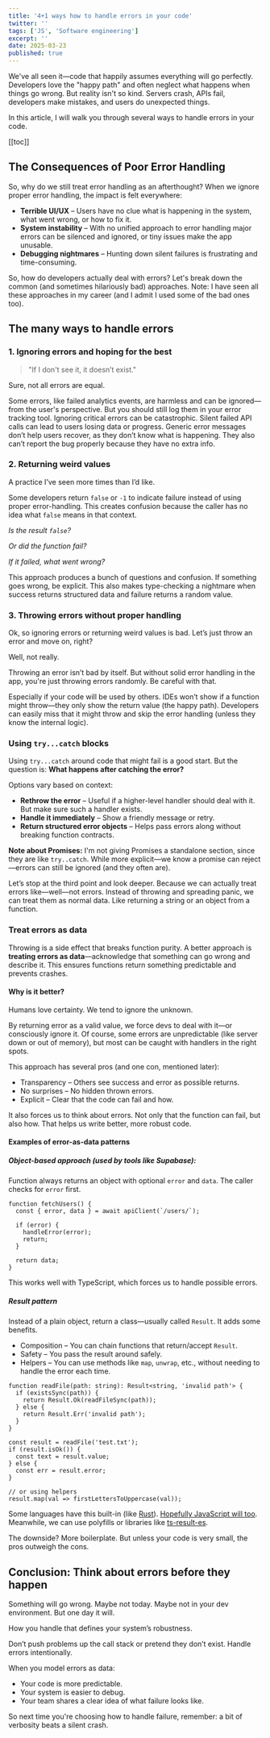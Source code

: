 ```yaml
---
title: '4+1 ways how to handle errors in your code'
twitter: ''
tags: ['JS', 'Software engineering']
excerpt: ''
date: 2025-03-23
published: true
---
```


We've all seen it—code that happily assumes everything will go perfectly. Developers love the "happy path" and often neglect what happens when things go wrong. But reality isn't so kind. Servers crash, APIs fail, developers make mistakes, and users do unexpected things.

In this article, I will walk you through several ways to handle errors in your code.

[[toc]]

## The Consequences of Poor Error Handling

So, why do we still treat error handling as an afterthought? When we ignore proper error handling, the impact is felt everywhere:

- **Terrible UI/UX** – Users have no clue what is happening in the system, what went wrong, or how to fix it.
- **System instability** – With no unified approach to error handling major errors can be silenced and ignored, or tiny issues make the app unusable.
- **Debugging nightmares** – Hunting down silent failures is frustrating and time-consuming.

So, how do developers actually deal with errors? Let's break down the common (and sometimes hilariously bad) approaches. Note: I have seen all these approaches in my career (and I admit I used some of the bad ones too).

## The many ways to handle errors

### 1. Ignoring errors and hoping for the best

> "If I don't see it, it doesn’t exist."

Sure, not all errors are equal.

Some errors, like failed analytics events, are harmless and can be ignored—from the user's perspective. But you should still log them in your error tracking tool. Ignoring critical errors can be catastrophic. Silent failed API calls can lead to users losing data or progress. Generic error messages don’t help users recover, as they don’t know what is happening. They also can’t report the bug properly because they have no extra info.

### 2. Returning weird values

A practice I’ve seen more times than I’d like.

Some developers return `false` or `-1` to indicate failure instead of using proper error-handling. This creates confusion because the caller has no idea what `false` means in that context.

_Is the result `false`?_

_Or did the function fail?_

_If it failed, what went wrong?_

This approach produces a bunch of questions and confusion. If something goes wrong, be explicit. This also makes type-checking a nightmare when success returns structured data and failure returns a random value.

### 3. Throwing errors without proper handling

Ok, so ignoring errors or returning weird values is bad. Let’s just throw an error and move on, right?

Well, not really.

Throwing an error isn’t bad by itself. But without solid error handling in the app, you're just throwing errors randomly. Be careful with that.

Especially if your code will be used by others. IDEs won’t show if a function might throw—they only show the return value (the happy path). Developers can easily miss that it might throw and skip the error handling (unless they know the internal logic).

### Using `try...catch` blocks

Using `try...catch` around code that might fail is a good start. But the question is: **What happens after catching the error?**

Options vary based on context:

- **Rethrow the error** – Useful if a higher-level handler should deal with it. But make sure such a handler exists.
- **Handle it immediately** – Show a friendly message or retry.
- **Return structured error objects** – Helps pass errors along without breaking function contracts.

<aside><strong>Note about Promises:</strong> I'm not giving Promises a standalone section, since they are like <code>try..catch</code>. While more explicit—we know a promise can reject—errors can still be ignored (and they often are).</aside>

Let’s stop at the third point and look deeper. Because we can actually treat errors like—well—not errors. Instead of throwing and spreading panic, we can treat them as normal data. Like returning a string or an object from a function.

### **Treat errors as data**

Throwing is a side effect that breaks function purity. A better approach is **treating errors as data**—acknowledge that something can go wrong and describe it. This ensures functions return something predictable and prevents crashes.

#### Why is it better?

Humans love certainty. We tend to ignore the unknown.

By returning error as a valid value, we force devs to deal with it—or consciously ignore it. Of course, some errors are unpredictable (like server down or out of memory), but most can be caught with handlers in the right spots.

This approach has several pros (and one con, mentioned later):

- Transparency – Others see success and error as possible returns.
- No surprises – No hidden thrown errors.
- Explicit – Clear that the code can fail and how.

It also forces us to think about errors. Not only that the function can fail, but also how. That helps us write better, more robust code.

#### Examples of error-as-data patterns

##### Object-based approach (used by tools like Supabase):

Function always returns an object with optional `error` and `data`. The caller checks for `error` first.

```tsx
function fetchUsers() {
  const { error, data } = await apiClient(`/users/`);

  if (error) {
    handleError(error);
    return;
  }

  return data;
}
```

This works well with TypeScript, which forces us to handle possible errors.

##### Result pattern

Instead of a plain object, return a class—usually called `Result`. It adds some benefits.

- Composition – You can chain functions that return/accept `Result`.
- Safety – You pass the result around safely.
- Helpers – You can use methods like `map`, `unwrap`, etc., without needing to handle the error each time.

```tsx
function readFile(path: string): Result<string, 'invalid path'> {
  if (existsSync(path)) {
    return Result.Ok(readFileSync(path));
  } else {
    return Result.Err('invalid path');
  }
}

const result = readFile('test.txt');
if (result.isOk()) {
  const text = result.value;
} else {
  const err = result.error;
}

// or using helpers
result.map(val => firstLettersToUppercase(val));
```

Some languages have this built-in (like [Rust](https://pustelto.com/blog/my-experience-with-rust/#4.-option-and-result-types)). [Hopefully JavaScript will too](https://github.com/arthurfiorette/proposal-try-operator). Meanwhile, we can use polyfills or libraries like [ts-result-es](https://github.com/lune-climate/ts-results-es#readme).

The downside? More boilerplate. But unless your code is very small, the pros outweigh the cons.

## Conclusion: Think about errors before they happen

Something will go wrong. Maybe not today. Maybe not in your dev environment. But one day it will.

How you handle that defines your system’s robustness.

Don’t push problems up the call stack or pretend they don’t exist. Handle errors intentionally.

When you model errors as data:

- Your code is more predictable.
- Your system is easier to debug.
- Your team shares a clear idea of what failure looks like.

So next time you're choosing how to handle failure, remember: a bit of verbosity beats a silent crash.
